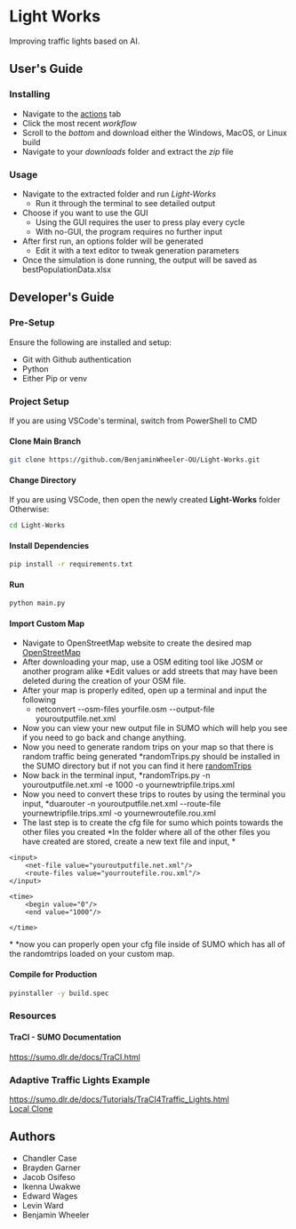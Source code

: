 # Light Works

Improving traffic lights based on AI.

## User's Guide

### Installing
* Navigate to the [actions](https://github.com/BenjaminWheeler-OU/Light-Works/actions/) tab
* Click the most recent *workflow*
* Scroll to the *bottom* and download either the Windows, MacOS, or Linux build
* Navigate to your *downloads* folder and extract the *zip* file

### Usage
* Navigate to the extracted folder and run *Light-Works*
    * Run it through the terminal to see detailed output
* Choose if you want to use the GUI
    * Using the GUI requires the user to press play every cycle
    * With no-GUI, the program requires no further input
* After first run, an options folder will be generated
    * Edit it with a text editor to tweak generation parameters
* Once the simulation is done running, the output will be saved as bestPopulationData.xlsx

## Developer's Guide

### Pre-Setup
Ensure the following are installed and setup: 
* Git with Github authentication
* Python
* Either Pip or venv

### Project Setup
If you are using VSCode's terminal, switch from PowerShell to CMD

#### Clone Main Branch
```sh
git clone https://github.com/BenjaminWheeler-OU/Light-Works.git
```

#### Change Directory
If you are using VSCode, then open the newly created **Light-Works** folder  
Otherwise:
```sh
cd Light-Works
```

#### Install Dependencies
```sh
pip install -r requirements.txt
```

#### Run
```sh
python main.py
```
#### Import Custom Map
* Navigate to OpenStreetMap website to create the desired map [OpenStreetMap](https://www.openstreetmap.org)
* After downloading your map, use a OSM editing tool like JOSM or another program alike
    *Edit values or add streets that may have been deleted during the creation of your OSM file.
* After your map is properly edited, open up a terminal and input the following
    * netconvert --osm-files yourfile.osm --output-file youroutputfile.net.xml
* Now you can view your new output file in SUMO which will help you see if you need to go back and change anything.
* Now you need to generate random trips on your map so that there is random traffic being generated
    *randomTrips.py should be installed in the SUMO directory but if not you can find it here [randomTrips](https://github.com/eclipse-sumo/sumo/blob/main/tools/randomTrips.py)
* Now back in the terminal input,
    *randomTrips.py -n youroutputfile.net.xml  -e 1000 -o yournewtripfile.trips.xml
* Now you need to convert these trips to routes by using the terminal you input,
    *duarouter -n youroutputfile.net.xml --route-file yournewtripfile.trips.xml -o yournewroutefile.rou.xml
* The last step is to create the cfg file for sumo which points towards the other files you created
*In the folder where all of the other files you have created are stored, create a new text file and input, 
*<?xml version = "1.0" encoding="iso-8859-1"?>

<configuration xmlns:xsi="http://www.w3.org/2001/XMLSchema-instance" xsi:noNamespaceSchemaLocation="http://sumo.dlr.de/xsd/sumoConfiguration.xsd">

    <input>
        <net-file value="youroutputfile.net.xml"/>
        <route-files value="yourroutefile.rou.xml"/>
    </input>

    <time>
        <begin value="0"/>
        <end value="1000"/>

    </time>

</configuration>
*
*now you can properly open your cfg file inside of SUMO which has all of the randomtrips loaded on your custom map.


#### Compile for Production
```sh
pyinstaller -y build.spec
```

### Resources

#### TraCI - SUMO Documentation
https://sumo.dlr.de/docs/TraCI.html

### Adaptive Traffic Lights Example
https://sumo.dlr.de/docs/Tutorials/TraCI4Traffic_Lights.html  
[Local Clone](example/example.py)

## Authors

* Chandler Case
* Brayden Garner
* Jacob Osifeso
* Ikenna Uwakwe
* Edward Wages
* Levin Ward
* Benjamin Wheeler
